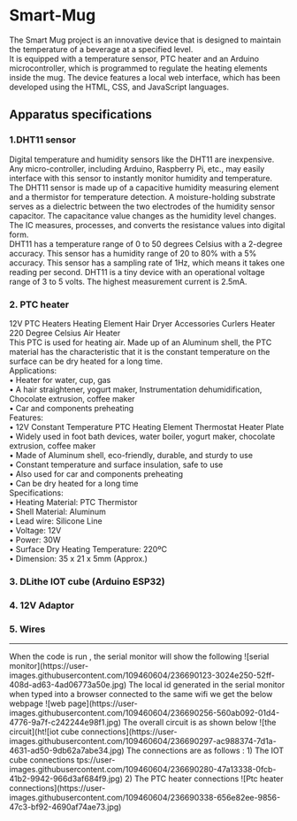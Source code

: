 # Smart-Mug
The Smart Mug project is an innovative device that is designed to maintain the temperature of a beverage at a specified level.       
It is equipped with a temperature sensor, PTC heater  and an Arduino microcontroller, which is programmed to regulate the heating elements inside the mug. The device features a local web interface, which has been developed using the HTML, CSS, and JavaScript languages.     
## Apparatus specifications        
### 1.DHT11 sensor    
Digital temperature and humidity sensors like the DHT11 are inexpensive.  Any micro-controller, including Arduino, Raspberry Pi, etc., may easily interface with this sensor to instantly monitor humidity and temperature.      
The DHT11 sensor is made up of a capacitive humidity measuring element and a thermistor for temperature detection.  A moisture-holding substrate serves as a dielectric between the two electrodes of the humidity sensor capacitor. The capacitance value changes as the humidity level changes. The IC measures, processes, and converts the resistance values into digital form.        
DHT11 has a temperature range of 0 to 50 degrees Celsius with a 2-degree accuracy. This sensor has a humidity range of 20 to 80% with a 5% accuracy. This sensor has a sampling rate of 1Hz, which means it takes one reading per second.  DHT11 is a tiny device with an operational voltage range of 3 to 5 volts. The highest measurement current is 2.5mA.         
### 2.	PTC heater    
12V PTC Heaters Heating Element Hair Dryer Accessories Curlers Heater 220 Degree Celsius Air Heater       
This PTC is used for heating air. Made up of an Aluminum shell, the PTC material has the characteristic that it is the constant temperature on the surface can be dry heated for a long time.          
Applications:    
•	Heater for water, cup, gas      
•	A hair straightener, yogurt maker, Instrumentation dehumidification, Chocolate extrusion, coffee maker     
•	Car and components preheating          
Features:    
•	12V Constant Temperature PTC Heating Element Thermostat Heater Plate      
•	Widely used in foot bath devices, water boiler, yogurt maker, chocolate extrusion, coffee maker      
•	Made of Aluminum shell, eco-friendly, durable, and sturdy to use     
•	Constant temperature and surface insulation, safe to use     
•	Also used for car and components preheating     
•	Can be dry heated for a long time           
Specifications:    
•	Heating Material: PTC Thermistor    
•	Shell Material: Aluminum    
•	Lead wire: Silicone Line    
•	Voltage: 12V    
•	Power: 30W    
•	Surface Dry Heating Temperature: 220ºC   
•	Dimension: 35 x 21 x 5mm (Approx.)    
### 3. DLithe IOT cube (Arduino ESP32)   
### 4. 12V Adaptor   
### 5. Wires
<hr>
When the code is run , the serial monitor will show the following   
![serial monitor](https://user-images.githubusercontent.com/109460604/236690123-3024e250-52ff-408d-ad63-4ad06773a50e.jpg)     
The local id generated in the serial monitor when typed into a browser connected to the same wifi we get the below webpage            
![web page](https://user-images.githubusercontent.com/109460604/236690256-560ab092-01d4-4776-9a7f-c242244e98f1.jpg)       
The overall circuit is as shown below    
![the circuit](ht![iot cube connections](https://user-images.githubusercontent.com/109460604/236690297-ac988374-7d1a-4631-ad50-9db62a7abe34.jpg)    
The connections are as follows :
1) The IOT cube connections    
tps://user-images.githubusercontent.com/109460604/236690280-47a13338-0fcb-41b2-9942-966d3af684f9.jpg)    
2) The PTC heater connections     
![Ptc heater connections](https://user-images.githubusercontent.com/109460604/236690338-656e82ee-9856-47c3-bf92-4690af74ae73.jpg)    



